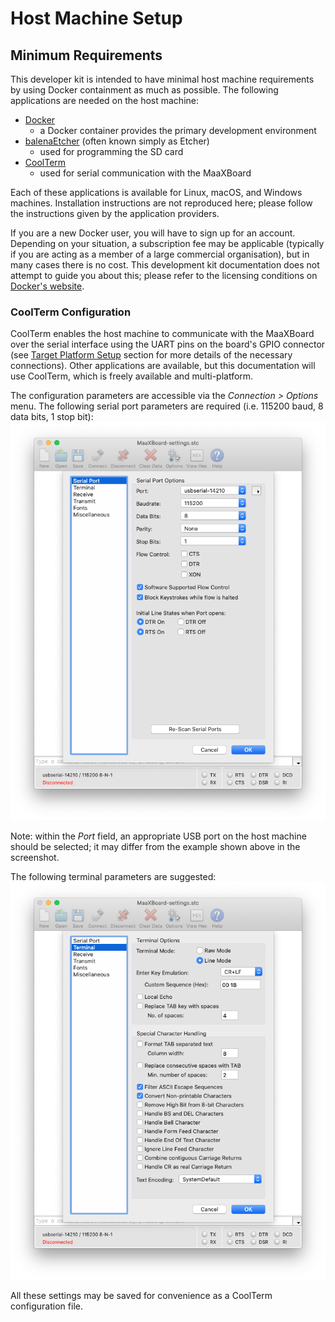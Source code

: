 # Host Machine Setup

## Minimum Requirements

This developer kit is intended to have minimal host machine requirements by using Docker containment as much as possible. The following applications are needed on the host machine:

- [Docker](https://www.docker.com/get-started)
    - a Docker container provides the primary development environment
- [balenaEtcher](https://www.balena.io/etcher/) (often known simply as Etcher)
    - used for programming the SD card
- [CoolTerm](https://freeware.the-meiers.org/)
    - used for serial communication with the MaaXBoard

Each of these applications is available for Linux, macOS, and Windows machines. Installation instructions are not reproduced here; please follow the instructions given by the application providers.

If you are a new Docker user, you will have to sign up for an account. Depending on your situation, a subscription fee may be applicable (typically if you are acting as a member of a large commercial organisation), but in many cases there is no cost. This development kit documentation does not attempt to guide you about this; please refer to the licensing conditions on [Docker's website](https://www.docker.com/pricing).

### CoolTerm Configuration

CoolTerm enables the host machine to communicate with the MaaXBoard over the serial interface using the UART pins on the board's GPIO connector (see [Target Platform Setup](target_platform_setup.md) section for more details of the necessary connections). Other applications are available, but this documentation will use CoolTerm, which is freely available and multi-platform.

The configuration parameters are accessible via the _Connection > Options_ menu. The following serial port parameters are required (i.e. 115200 baud, 8 data bits, 1 stop bit):
![CoolTerm serial port configuration](figures/coolTerm-serialport.png)

Note: within the _Port_ field, an appropriate USB port on the host machine should be selected; it may differ from the example shown above in the screenshot.

The following terminal parameters are suggested:
![CoolTerm termainl configuration](figures/coolTerm-terminal.png)

All these settings may be saved for convenience as a CoolTerm configuration file.

